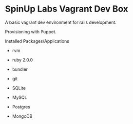 SpinUp Labs Vagrant Dev Box
===========================

A basic vagrant dev environment for rails development.

Provisioning with Puppet.

Installed Packages/Applications

- rvm
- ruby 2.0.0
- bundler

- git

- SQLite
- MySQL
- Postgres
- MongoDB

